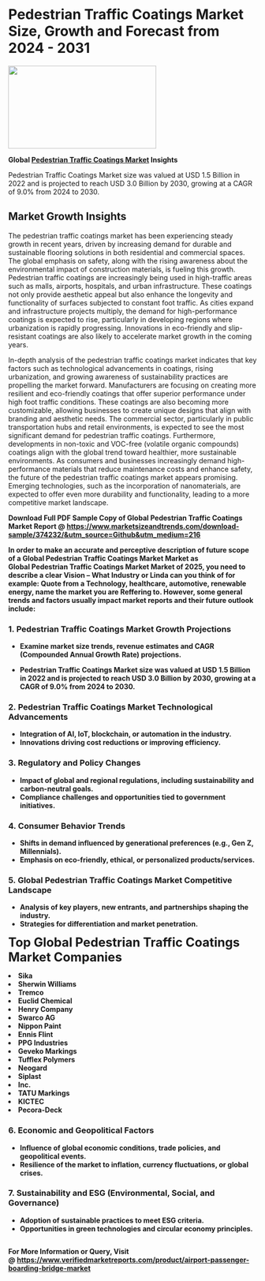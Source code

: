 <H1>Pedestrian Traffic Coatings Market Size, Growth and Forecast from 2024 - 2031</H1><img class="aligncenter size-medium wp-image-584254" src="https://thirdeyenews.in/wp-content/uploads/2024/09/Global-Market-Research-300x168.jpeg" alt="" width="300" height="168" /><p><strong>Global&nbsp;<a href="https://www.marketsizeandtrends.com/download-sample/374232/&amp;utm_source=Github&utm_medium=216">Pedestrian Traffic Coatings Market</a> Insights</strong></p><p>Pedestrian Traffic Coatings Market size was valued at USD 1.5 Billion in 2022 and is projected to reach USD 3.0 Billion by 2030, growing at a CAGR of 9.0% from 2024 to 2030.</p><p><h2>Market Growth Insights</h2> <p>The pedestrian traffic coatings market has been experiencing steady growth in recent years, driven by increasing demand for durable and sustainable flooring solutions in both residential and commercial spaces. The global emphasis on safety, along with the rising awareness about the environmental impact of construction materials, is fueling this growth. Pedestrian traffic coatings are increasingly being used in high-traffic areas such as malls, airports, hospitals, and urban infrastructure. These coatings not only provide aesthetic appeal but also enhance the longevity and functionality of surfaces subjected to constant foot traffic. As cities expand and infrastructure projects multiply, the demand for high-performance coatings is expected to rise, particularly in developing regions where urbanization is rapidly progressing. Innovations in eco-friendly and slip-resistant coatings are also likely to accelerate market growth in the coming years.</p> <p><strong></strong></p> <p>In-depth analysis of the pedestrian traffic coatings market indicates that key factors such as technological advancements in coatings, rising urbanization, and growing awareness of sustainability practices are propelling the market forward. Manufacturers are focusing on creating more resilient and eco-friendly coatings that offer superior performance under high foot traffic conditions. These coatings are also becoming more customizable, allowing businesses to create unique designs that align with branding and aesthetic needs. The commercial sector, particularly in public transportation hubs and retail environments, is expected to see the most significant demand for pedestrian traffic coatings. Furthermore, developments in non-toxic and VOC-free (volatile organic compounds) coatings align with the global trend toward healthier, more sustainable environments. As consumers and businesses increasingly demand high-performance materials that reduce maintenance costs and enhance safety, the future of the pedestrian traffic coatings market appears promising. Emerging technologies, such as the incorporation of nanomaterials, are expected to offer even more durability and functionality, leading to a more competitive market landscape.</p> <p><strong></p><p><span class=""><strong>Download Full PDF Sample Copy of Global Pedestrian Traffic Coatings Market Report</strong> @ <a href="https://www.marketsizeandtrends.com/download-sample/374232/&amp;utm_source=Github&utm_medium=216" target="_blank">https://www.marketsizeandtrends.com/download-sample/374232/&amp;utm_source=Github&utm_medium=216</a></span></p><p>In order to make an accurate and perceptive description of future scope of a Global&nbsp;Pedestrian Traffic Coatings Market Market as Global&nbsp;Pedestrian Traffic Coatings Market Market of 2025, you need to describe a clear Vision &ndash; What Industry or Linda can you think of for example: Quote from a Technology, healthcare, automotive, renewable energy, name the market you are Reffering to. However, some general trends and factors usually impact market reports and their future outlook include:</p><h3>1.&nbsp;<strong>Pedestrian Traffic Coatings Market Growth Projections</strong></h3><ul><li>Examine market size trends, revenue estimates and CAGR (Compounded Annual Growth Rate) projections.</li><li><p>Pedestrian Traffic Coatings Market size was valued at USD 1.5 Billion in 2022 and is projected to reach USD 3.0 Billion by 2030, growing at a CAGR of 9.0% from 2024 to 2030.</p></li></ul><h3>2.&nbsp;<strong>Pedestrian Traffic Coatings Market Technological Advancements</strong></h3><ul><li>Integration of AI, IoT, blockchain, or automation in the industry.</li><li>Innovations driving cost reductions or improving efficiency.</li></ul><h3>3.&nbsp;<strong>Regulatory and Policy Changes</strong></h3><ul><li>Impact of global and regional regulations, including sustainability and carbon-neutral goals.</li><li>Compliance challenges and opportunities tied to government initiatives.</li></ul><h3>4.&nbsp;<strong>Consumer Behavior Trends</strong></h3><ul><li>Shifts in demand influenced by generational preferences (e.g., Gen Z, Millennials).</li><li>Emphasis on eco-friendly, ethical, or personalized products/services.</li></ul><h3>5.&nbsp;<strong>Global Pedestrian Traffic Coatings Market Competitive Landscape</strong></h3><ul><li>Analysis of key players, new entrants, and partnerships shaping the industry.</li><li>Strategies for differentiation and market penetration.</li></ul><p data-pm-slice="1 1 []"><span style="color: inherit; font-family: inherit; font-size: 25px;">Top Global Pedestrian Traffic Coatings Market Companies</span></p><div class="" data-test-id=""><p><li>Sika</li><li> Sherwin Williams</li><li> Tremco</li><li> Euclid Chemical</li><li> Henry Company</li><li> Swarco AG</li><li> Nippon Paint</li><li> Ennis Flint</li><li> PPG Industries</li><li> Geveko Markings</li><li> Tufflex Polymers</li><li> Neogard</li><li> Siplast</li><li> Inc.</li><li> TATU Markings</li><li> KICTEC</li><li> Pecora-Deck</li></p></div><h3>6.&nbsp;<strong>Economic and Geopolitical Factors</strong></h3><ul><li>Influence of global economic conditions, trade policies, and geopolitical events.</li><li>Resilience of the market to inflation, currency fluctuations, or global crises.</li></ul><h3>7.&nbsp;<strong>Sustainability and ESG (Environmental, Social, and Governance)</strong></h3><ul><li>Adoption of sustainable practices to meet ESG criteria.</li><li>Opportunities in green technologies and circular economy principles.</li></ul><h2><strong style="font-size: 14px;">For More Information or Query, Visit @&nbsp;</strong><a style="background-color: #ffffff; font-size: 14px;" href="https://www.marketsizeandtrends.com/report/pedestrian-traffic-coatings-market/" target="_blank">https://www.verifiedmarketreports.com/product/airport-passenger-boarding-bridge-market</a></h2>
